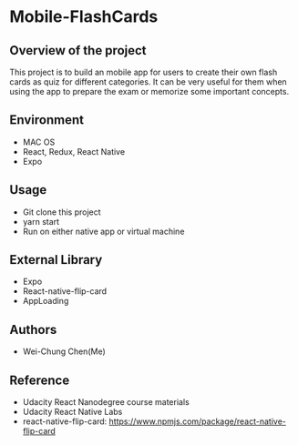 # Mobile-FlashCards
## Overview of the project
This project is to build an mobile app for users to create their own flash cards
as quiz for different categories. It can be very useful for them when using the app
to prepare the exam or memorize some important concepts.

## Environment
- MAC OS
- React, Redux, React Native
- Expo

## Usage
- Git clone this project
- yarn start
- Run on either native app or virtual machine

## External Library
- Expo
- React-native-flip-card
- AppLoading

## Authors
- Wei-Chung Chen(Me)

## Reference
- Udacity React Nanodegree course materials
- Udacity React Native Labs
- react-native-flip-card: https://www.npmjs.com/package/react-native-flip-card
